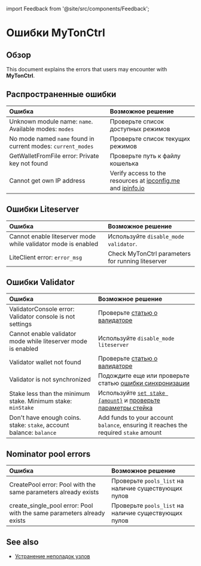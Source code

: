 import Feedback from '@site/src/components/Feedback';

# Ошибки MyTonCtrl

## Обзор

This document explains the errors that users may encounter with **MyTonCtrl**.

## Распространенные ошибки

| Ошибка                                                                                                | Возможное решение                                                                                                                             |
| :---------------------------------------------------------------------------------------------------- | :-------------------------------------------------------------------------------------------------------------------------------------------- |
| Unknown module name: `name`. Available modes: `modes` | Проверьте список доступных режимов                                                                                                            |
| No mode named `name` found in current modes: `current_modes`                          | Проверьте список текущих режимов                                                                                                              |
| GetWalletFromFile error: Private key not found                                        | Проверьте путь к файлу кошелька                                                                                                               |
| Cannot get own IP address                                                                             | Verify access to the resources at [ipconfig.me](https://ifconfig.me/ip) and [ipinfo.io](https://ipinfo.io/ip) |

## Ошибки Liteserver

| Ошибка                                                        | Возможное решение                                     |
| :------------------------------------------------------------ | :---------------------------------------------------- |
| Cannot enable liteserver mode while validator mode is enabled | Используйте `disable_mode validator`. |
| LiteClient error: `error_msg`                 | Check MyTonCtrl parameters for running liteserver     |

## Ошибки Validator

| Ошибка                                                                                                              | Возможное решение                                                                                                                                                                                               |
| :------------------------------------------------------------------------------------------------------------------ | :-------------------------------------------------------------------------------------------------------------------------------------------------------------------------------------------------------------- |
| ValidatorConsole error: Validator console is not settings                                           | Проверьте [статью о валидаторе](/v3/guidelines/nodes/nodes-troubleshooting#validator-console-is-not-settings)                                                                                                   |
| Cannot enable validator mode while liteserver mode is enabled                                                       | Используйте `disable_mode liteserver`                                                                                                                                                                           |
| Validator wallet not found                                                                                          | Проверьте [статью о валидаторе](/v3/guidelines/nodes/running-nodes/validator-node#view-the-list-of-wallets)                                                                                                     |
| Validator is not synchronized                                                                                       | Подождите еще или проверьте статью [ошибки синхронизации](/v3/guidelines/nodes/nodes-troubleshooting#about-no-progress-in-node-synchronization-within-3-hours)                                                  |
| Stake less than the minimum stake. Minimum stake: `minStake`                        | Используйте [`set stake {amount}`](/v3/guidelines/nodes/running-nodes/validator-node#your-validator-is-now-ready) и [проверьте параметры стейка](/v3/documentation/network/configs/blockchain-configs#param-17) |
| Don't have enough coins. stake: `stake`, account balance: `balance` | Add funds to your account `balance`, ensuring it reaches the required `stake` amount                                                                                                                            |

## Nominator pool errors

| Ошибка                                                                                                                           | Возможное решение                                    |
| :------------------------------------------------------------------------------------------------------------------------------- | :--------------------------------------------------- |
| CreatePool error: Pool with the same parameters already exists                                                   | Проверьте `pools_list` на наличие существующих пулов |
| create_single_pool error: Pool with the same parameters already exists | Проверьте `pools_list` на наличие существующих пулов |

## See also

- [Устранение неполадок узлов](/v3/guidelines/nodes/nodes-troubleshooting)
  <Feedback />


